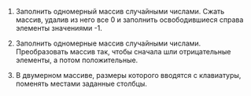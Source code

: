 1. Заполнить одномерный массив случайными числами. Сжать
массив, удалив из него все 0 и заполнить освободившиеся
справа элементы значениями -1.

2. Заполнить одномерные массив случайными числами.
Преобразовать массив так, чтобы сначала шли отрицательные
элементы, а потом положительные.

3. В двумерном массиве, размеры которого вводятся с
клавиатуры, поменять местами заданные столбцы.
